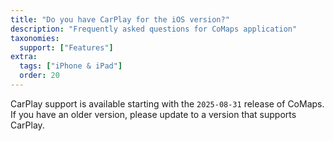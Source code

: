 ```yaml
---
title: "Do you have CarPlay for the iOS version?"
description: "Frequently asked questions for CoMaps application"
taxonomies:
  support: ["Features"]
extra:
  tags: ["iPhone & iPad"]
  order: 20
---
```


CarPlay support is available starting with the `2025-08-31` release of CoMaps. If you have an older version, please update to a version that supports CarPlay.
